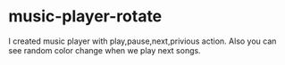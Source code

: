 # music-player-rotate

I created music player with play,pause,next,privious action.
Also you can see random color change when we play next songs.
